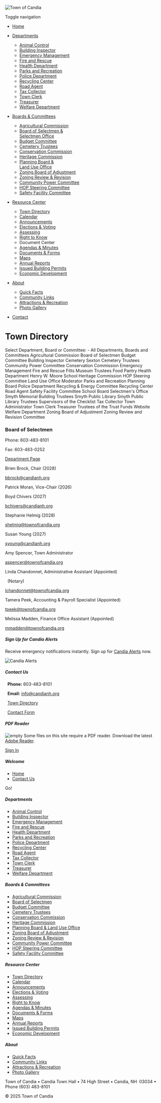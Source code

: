 ![Town of Candia](https://www.candianh.org/images/townofcandia-logowseal2.png)

Toggle navigation

- [Home](https://www.candianh.org)
- [Departments](https://www.candianh.org/directory/1)
  
  - [Animal Control](https://www.candianh.org/animalcontrol)
  - [Building Inspector](https://www.candianh.org/buildinginspector)
  - [Emergency Management](https://www.candianh.org/emergency)
  - [Fire and Rescue](https://www.candianh.org/fire-rescue)
  - [Health Department](https://www.candianh.org/health)
  - [Parks and Recreation](https://www.candianh.org/parksandrecreation)
  - [Police Department](https://www.candianh.org/police)
  - [Recycling Center](https://www.candianh.org/recycling)
  - [Road Agent](https://www.candianh.org/roadagent)
  - [Tax Collector](https://www.candianh.org/taxcollector)
  - [Town Clerk](https://www.candianh.org/townclerk)
  - [Treasurer](https://www.candianh.org/treasurer)
  - [Welfare Department](https://www.candianh.org/welfare)
- [Boards &amp; Committees](https://www.candianh.org/directory/1)
  
  - [Agricultural Commission](https://www.candianh.org/agricultural)
  - [Board of Selectmen &amp;  
    Selectmen Office](https://www.candianh.org/bos)
  - [Budget Committee](https://www.candianh.org/budget_committee)
  - [Cemetery Trustees](https://www.candianh.org/cemetery)
  - [Conservation Commission](https://www.candianh.org/conservation)
  - [Heritage Commission](https://www.candianh.org/heritage)
  - [Planning Board &amp;  
    Land Use Office](https://www.candianh.org/planningboard)
  - [Zoning Board of Adjustment](https://www.candianh.org/zoningboard)
  - [Zoning Review &amp; Revision](https://www.candianh.org/zoningreview)
  - [Community Power Committee](https://www.candianh.org/communitypower)
  - [HOP Steering Committee](https://www.candianh.org/hopsteering)
  - [Safety Facility Committee](https://www.candianh.org/safetyfacility)
- [Resource Center](https://www.candianh.org/directory/1)
  
  - [Town Directory](https://www.candianh.org/directory)
  - [Calendar](https://www.candianh.org/calendar)
  - [Announcements](https://www.candianh.org/announcements)
  - [Elections &amp; Voting](https://www.candianh.org/elections)
  - [Assessing](https://www.candianh.org/assessing)
  - [Right to Know](https://www.candianh.org/rtk)
  - Document Center
  - [Agendas &amp; Minutes](https://www.candianh.org/meeting_documents)
  - [Documents &amp; Forms](https://www.candianh.org/forms)
  - [Maps](https://www.candianh.org/maps)
  - [Annual Reports](https://www.candianh.org/annualreports)
  - [Issued Building Permits](https://www.candianh.org/buildingpermits)
  - [Economic Development](https://www.candianh.org/economicdev)
- [About](https://www.candianh.org/directory/1)
  
  - [Quick Facts](https://www.candianh.org/general)
  - [Community Links](https://www.candianh.org/townlinks)
  - [Attractions &amp; Recreation](https://www.candianh.org/attractions)
  - [Photo Gallery](https://www.candianh.org/gallery)
- [Contact](https://www.candianh.org/contact)

# Town Directory

Select Department, Board or Committee: - All Departments, Boards and Committees Agricultural Commission Board of Selectmen Budget Committee Building Inspector Cemetery Sexton Cemetery Trustees Community Power Committee Conservation Commission Emergency Management Fire and Rescue Fitts Museum Trustees Food Pantry Health Department Henry W. Moore School Heritage Commission HOP Steering Committee Land Use Office Moderator Parks and Recreation Planning Board Police Department Recycling &amp; Energy Committee Recycling Center Road Agent Safety Facility Committee School Board Selectmen's Office Smyth Memorial Building Trustees Smyth Public Library Smyth Public Library Trustees Supervisors of the Checklist Tax Collector Town Administrator Town Clerk Treasurer Trustees of the Trust Funds Website Welfare Department Zoning Board of Adjustment Zoning Review and Revision Committee

### Board of Selectmen

Phone: 603-483-8101

Fax: 603-483-0252

[Department Page](https://www.candianh.org/bos)

Brien Brock, Chair (2028)

[bbrock@candianh.org](mailto:bbrock@candianh.org)

Patrick Moran, Vice-Chair (2026)

Boyd Chivers (2027)

[bchivers@candianh.org](mailto:bchivers@candianh.org)

Stephanie Helmig (2028)

[shelmig@townofcandia.org](mailto:shelmig@townofcandia.org)

Susan Young (2027)

[syoung@candianh.org](mailto:syoung@candianh.org)

Amy Spencer, Town Administrator

[aspencer@townofcandia.org](mailto:aspencer@townofcandia.org)

Linda Chandonnet, Administrative Assistant (Appointed)

  (Notary)

[lchandonnet@townofcandia.org](mailto:lchandonnet@townofcandia.org)

Tamera Peek, Accounting &amp; Payroll Specialist (Appointed)

[tpeek@townofcandia.org](mailto:tpeek@townofcandia.org)

Melissa Madden, Finance Office Assistant (Appointed)

[mmadden@townofcandia.org](mailto:mmadden@townofcandia.org)

##### Sign Up for Candia Alerts

Receive emergency notifications instantly. Sign up for [Candia Alerts](https://www.candianh.org/alerts) now.

![Candia Alerts](https://www.candianh.org/images/candia-alert-logo-rectangle.png)

##### Contact Us

  **Phone:** 603-483-8101

  **Email:** [info@candianh.org](mailto:info@candianh.org)

  [Town Directory](https://www.candianh.org/directory)

  [Contact Form](https://www.candianh.org/contact)

##### PDF Reader

![empty](https://www.candianh.org/images/pdficon_small.png) Some files on this site require a PDF reader. Download the latest [Adobe Reader](https://get.adobe.com/reader).

[Sign In](https://www.candianh.org/admin)

##### Welcome

- [Home](https://www.candianh.org)
- [Contact Us](https://www.candianh.org/contact)

Go!

##### Departments

- [Animal Control](https://www.candianh.org/animalcontrol)
- [Building Inspector](https://www.candianh.org/buildinginspector)
- [Emergency Management](https://www.candianh.org/emergency)
- [Fire and Rescue](https://www.candianh.org/fire-rescue)
- [Health Department](https://www.candianh.org/health)
- [Parks and Recreation](https://www.candianh.org/parksandrecreation)
- [Police Department](https://www.candianh.org/police)
- [Recycling Center](https://www.candianh.org/recycling)
- [Road Agent](https://www.candianh.org/roadagent)
- [Tax Collector](https://www.candianh.org/taxcollector)
- [Town Clerk](https://www.candianh.org/townclerk)
- [Treasurer](https://www.candianh.org/treasurer)
- [Welfare Department](https://www.candianh.org/welfare)

##### Boards &amp; Committees

- [Agricultural Commission](https://www.candianh.org/agricultural)
- [Board of Selectmen](https://www.candianh.org/bos)
- [Budget Committee](https://www.candianh.org/budget_committee)
- [Cemetery Trustees](https://www.candianh.org/cemetery)
- [Conservation Commission](https://www.candianh.org/conservation)
- [Heritage Commission](https://www.candianh.org/heritage)
- [Planning Board &amp; Land Use Office](https://www.candianh.org/planningboard)
- [Zoning Board of Adjustment](https://www.candianh.org/zoningboard)
- [Zoning Review &amp; Revision](https://www.candianh.org/zoningreview)
- [Community Power Committee](https://www.candianh.org/communitypower)
- [HOP Steering Committee](https://www.candianh.org/hopsteering)
- [Safety Facility Committee](https://www.candianh.org/safetyfacility)

##### Resource Center

- [Town Directory](https://www.candianh.org/directory)
- [Calendar](https://www.candianh.org/calendar)
- [Announcements](https://www.candianh.org/announcements)
- [Elections &amp; Voting](https://www.candianh.org/elections)
- [Assessing](https://www.candianh.org/assessing)
- [Right to Know](https://www.candianh.org/rtk)
- [Agendas &amp; Minutes](https://www.candianh.org/meeting_documents)
- [Documents &amp; Forms](https://www.candianh.org/forms)
- [Maps](https://www.candianh.org/maps)
- [Annual Reports](https://www.candianh.org/annualreports)
- [Issued Building Permits](https://www.candianh.org/buildingpermits)
- [Economic Development](https://www.candianh.org/economicdev)

##### About

- [Quick Facts](https://www.candianh.org/general)
- [Community Links](https://www.candianh.org/townlinks)
- [Attractions &amp; Recreation](https://www.candianh.org/attractions)
- [Photo Gallery](https://www.candianh.org/gallery)

Town of Candia • Candia Town Hall • 74 High Street • Candia, NH  03034 • Phone (603) 483-8101

© 2025 Town of Candia
